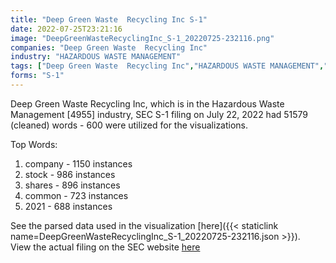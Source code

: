 ```yaml
---
title: "Deep Green Waste  Recycling Inc S-1"
date: 2022-07-25T23:21:16
image: "DeepGreenWasteRecyclingInc_S-1_20220725-232116.png"
companies: "Deep Green Waste  Recycling Inc"
industry: "HAZARDOUS WASTE MANAGEMENT"
tags: ["Deep Green Waste  Recycling Inc","HAZARDOUS WASTE MANAGEMENT","07-22-2022","S-1"]
forms: "S-1"
---
```

Deep Green Waste  Recycling Inc, which is in the Hazardous Waste Management [4955] industry, SEC S-1 filing on July 22, 2022 had 51579 (cleaned) words - 600 were utilized for the visualizations.

Top Words:
1. company - 1150 instances
2. stock - 986 instances
3. shares - 896 instances
4. common - 723 instances
5. 2021 - 688 instances


See the parsed data used in the visualization [here]({{< staticlink name=DeepGreenWasteRecyclingInc_S-1_20220725-232116.json >}}).  
View the actual filing on the SEC website [here](https://www.sec.gov/Archives/edgar/data/1637866/0001493152-22-020129.txt)